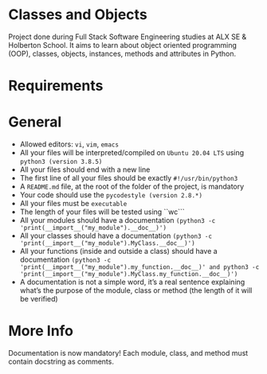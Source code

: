 # Classes and Objects

Project done during Full Stack Software Engineering studies at ALX SE & Holberton School. It aims to learn about object oriented programming (OOP), classes, objects, instances, methods and attributes in Python.

# Requirements

# General

* Allowed editors: ``vi``, ``vim``, ``emacs``
* All your files will be interpreted/compiled on ```Ubuntu 20.04 LTS``` using ```python3 (version 3.8.5)```
* All your files should end with a new line
* The first line of all your files should be exactly ```#!/usr/bin/python3```
* A ```README.md``` file, at the root of the folder of the project, is mandatory
* Your code should use the ```pycodestyle (version 2.8.*)```
* All your files must be ```executable```
* The length of your files will be tested using ``wc```
* All your modules should have a documentation ```(python3 -c 'print(__import__("my_module").__doc__)')```
* All your classes should have a documentation ```(python3 -c 'print(__import__("my_module").MyClass.__doc__)')```
* All your functions (inside and outside a class) should have a documentation ```(python3 -c 'print(__import__("my_module").my_function.__doc__)' and python3 -c 'print(__import__("my_module").MyClass.my_function.__doc__)')```
* A documentation is not a simple word, it’s a real sentence explaining what’s the purpose of the module, class or method (the length of it will be verified)

# More Info
Documentation is now mandatory! Each module, class, and method must contain docstring as comments.
